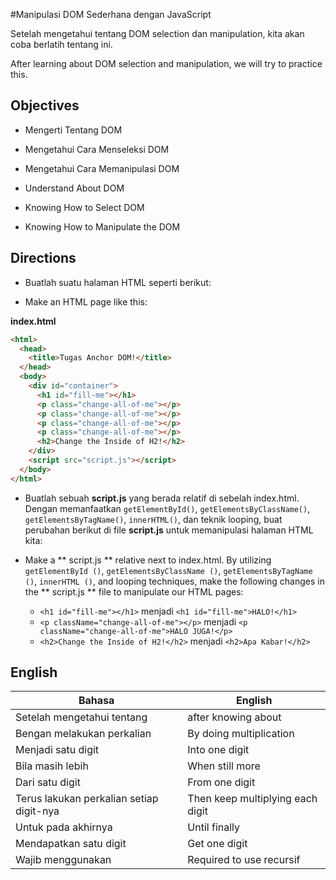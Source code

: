 #Manipulasi DOM Sederhana dengan JavaScript

Setelah mengetahui tentang DOM selection dan manipulation, kita akan coba berlatih tentang ini.


After learning about DOM selection and manipulation, we will try to practice this.


## Objectives

- Mengerti Tentang DOM
- Mengetahui Cara Menseleksi DOM
- Mengetahui Cara Memanipulasi DOM

- Understand About DOM
- Knowing How to Select DOM
- Knowing How to Manipulate the DOM

## Directions

- Buatlah suatu halaman HTML seperti berikut:
  
- Make an HTML page like this:

**index.html**
```html
<html>
  <head>
    <title>Tugas Anchor DOM!</title>
  </head>
  <body>
    <div id="container">
      <h1 id="fill-me"></h1>
      <p class="change-all-of-me"></p>
      <p class="change-all-of-me"></p>
      <p class="change-all-of-me"></p>
      <p class="change-all-of-me"></p>
      <h2>Change the Inside of H2!</h2>
    </div>
    <script src="script.js"></script>
  </body>
</html>
```

- Buatlah sebuah **script.js** yang berada relatif di sebelah index.html. Dengan memanfaatkan `getElementById()`, `getElementsByClassName()`, `getElementsByTagName()`, `innerHTML()`, dan teknik looping, buat perubahan berikut di file **script.js** untuk memanipulasi halaman HTML kita:


- Make a ** script.js ** relative next to index.html. By utilizing `getElementById ()`, `getElementsByClassName ()`, `getElementsByTagName ()`, `innerHTML ()`, and looping techniques, make the following changes in the ** script.js ** file to manipulate our HTML pages:

  - `<h1 id="fill-me"></h1>` menjadi `<h1 id="fill-me">HALO!</h1>`
  - `<p className="change-all-of-me"></p>` menjadi `<p className="change-all-of-me">HALO JUGA!</p>`
  - `<h2>Change the Inside of H2!</h2>` menjadi `<h2>Apa Kabar!</h2>`


## English

Bahasa                                    | English
------------                              | -------------
Setelah mengetahui tentang                | after knowing about
Bengan melakukan perkalian                | By doing multiplication
Menjadi satu digit                        | Into one digit
Bila masih lebih                          | When still more
Dari satu digit                           | From one digit
Terus lakukan perkalian setiap digit-nya  | Then keep multiplying each digit
Untuk pada akhirnya                       | Until finally
Mendapatkan satu digit                    | Get one digit
Wajib menggunakan                         | Required to use recursif